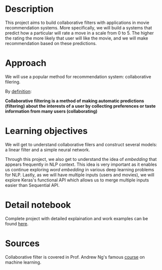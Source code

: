 # Description

This project aims to build collaborative filters with applications in movie recommendation systems. More specifically, we will build a systems that predict how a particular will rate a move in a scale from 0 to 5. The higher the rating the more likely that user will like the movie, and we will make recommendation based on these predictions.

# Approach
We will use a popular method for recommendation system: collaborative filering.

By [definition](https://en.wikipedia.org/wiki/Collaborative_filtering):

**Collaborative filtering is a method of making automatic predictions (filtering) about the interests of a user by collecting preferences or taste information from many users (collaborating)**

# Learning objectives
We will get to understand collaborative filers and construct several models: a linear filter and a simple neural network.

Through this project, we also get to understand the idea of *embedding* that appears frequently in NLP context. This idea is very important as it enables us continue exploring *word embedding* in various deep learning problems for NLP. Lastly, as we will have multiple inputs (users and movies), we will explore Keras's functional API which allows us to merge multiple inputs easier than Sequential API.

# Detail notebook
Complete project with detailed explaination and work examples can be found [here](https://github.com/tnaduc/Collaborative_filtering/blob/master/Collaborative%20filter%20for%20movie%20recommendation.ipynb).

# Sources

Collaborative filter is covered in Prof. Andrew Ng's famous [course](https://www.coursera.org/learn/machine-learning) on machine learning.



